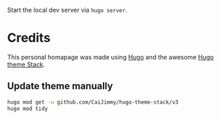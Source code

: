 Start the local dev server via `hugo server`.

# Credits

This personal homapage was made using [Hugo](https://gohugo.io) and the awesome [Hugo theme Stack](https://github.com/CaiJimmy/hugo-theme-stack).

## Update theme manually

```bash
hugo mod get -u github.com/CaiJimmy/hugo-theme-stack/v3
hugo mod tidy
```
